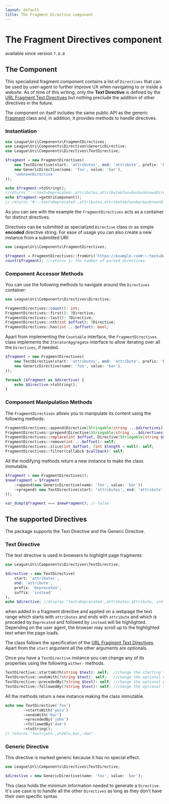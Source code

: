 ```yaml
---
layout: default
title: The Fragment Directive component
---
```


# The Fragment Directives component

<p class="message-notice">available since version <code>7.6.0</code></p>

## The Component

This specialized fragment component contains a list of `Directives` that can be used by user-agent
to further improve UX when navigating to or inside a website. As of time of this writing, only
the **Text Directive** is defined by the [URL Fragment Text Directives](https://wicg.github.io/scroll-to-text-fragment/)
but nothing preclude the addition of other directives in the future.

The component on itself includes the same public API as the generic [Fragment](/components/7.0/fragment/) class
and, in addition, it provides methods to handle directives.

### Instantiation

```php
use League\Uri\Components\FragmentDirectives;
use League\Uri\Components\Directives\GenericDirective;
use League\Uri\Components\Directives\TextDirective;

$fragment = new FragmentDirectives(
    new TextDirective(start: 'attributes', end: 'attribute', prefix: 'Deprecated'),
    new GenericDirective(name: 'foo', value: 'bar'),
    'unknownDirective'
));

echo $fragment->toString();
//returns ":~:text=Deprecated-,attributes,attribute&foo=bar&unknownDirective"
echo $fragment->getUriComponent();
// returns "#:~:text=Deprecated-,attributes,attribute&foo=bar&unknownDirective"
```
As you can see with the example the `FragmentDirectives` acts as a container for distinct directives.

Directives can be submitted as specialized `Directive` class or as simple **encoded** directive string.
For ease of usage you can also create a new instance from a submitted URI:

```php
use League\Uri\Components\FragmentDirectives;

$fragment = FragmentDirectives::fromUri('https://example.com#:~:text=Deprecated-,attributes,attribute&foo=bar&unknownDirective');
count($fragment); //returns 3; the number of parsed directives.
```

### Component Accessor Methods

You can use the following methods to navigate around the `Directives` container:

```php
use League\Uri\Components\Directives\Directive;

FragmentDirectives::count(): int;
FragmentDirectives::first(): ?Directive;
FragmentDirectives::last(): ?Directive;
FragmentDirectives::nth(int $offset): ?Directive;
FragmentDirectives::has(int ...$offset): bool;
```
Apart from implementing the `Countable` interface, the `FragmentDirectives` class implements
the `IteratorAggregate` interface to allow iterating over all the `Directives`, if needed.

```php
$fragment = new FragmentDirectives(
    new TextDirective(start: 'attributes', end: 'attribute', prefix: 'Deprecated'),
    new GenericDirective(name: 'foo', value: 'bar').
));

foreach ($fragment as $directive) {
    echo $directive->toString();
}
```

### Component Manipulation Methods

The `FragmentDirectives` allows you to manipulate its content using the following methods:

```php
FragmentDirectives::append(Directive|Stringable|string ...$directives): self;
FragmentDirectives::prepend(Directive|Stringable|string ...$directives): self;
FragmentDirectives::replace(int $offset, Directive|Stringable|string $directive): self;
FragmentDirectives::remove(int ...$offset): self;
FragmentDirectives::slice(int $offset, ?int $length = null): self;
FragmentDirectives::filter(callabck $callback): self;
```

<p class="message-notice">All the modifying methods return a new instance to make the class immutable.</p>

```php
$fragment = new FragmentDirectives();
$newFragment = $fragment
    ->append(new GenericDirective(name: 'foo', value: 'bar'))
    ->prepend( new TextDirective(start: 'attributes', end: 'attribute', prefix: 'Deprecated'))
));

var_dump($fragment === $newFragment); // false
```

## The supported Directives

The package supports the Text Directive and the Generic Directive.

### Text Directive

The text directive is used in browsers to highlight page fragments:

```php
use League\Uri\Components\Directives\TextDirective;

$directive = new TextDirective(
    start: 'attributes',
    end: 'attribute',
    prefix: 'Deprecated',
    suffix: 'instead'
);
echo $directive; //display "text=Deprecated-,attributes,attribute,-instead"
```

when added in a fragment directive and applied on a webpage the text range which
starts with `attributes` and ends with `attribute` and which is preceded by
`Deprecated` and followed by `instead` will be highlighted. Depending on the
user agent, the browser may scroll up to the highlighted text when the page loads.

The class follows the specification of the [URL Fragment Text Directives](https://wicg.github.io/scroll-to-text-fragment/).
Apart from the `start` argument all the other arguments are optionals.

Once you have a `TextDirective` instance you can change any of its properties
using the following `wither-` methods.

```php
TextDirective::startsWith(string $text): self;  //change the starting text
TextDirective::endsWith(?string $text): self;   //change the optional ending text
TextDirective::precededBy(?string $text): self; //change the optional prefix context
TextDirective::followedBy(?string $text): self; //change the optional suffix context
```

All the methods return a new instance making the class immutable.

```php
echo new TextDirective('foo')
        ->startsWith('y&lo')
        ->endsWith('bar')
        ->precededBy('john')
        ->followedBy('doe')
        ->toString();
// returns "text=john-,y%26lo,bar,-doe"
```

### Generic Directive

This directive is marked generic because it has no special effect.

```php
use League\Uri\Components\Directives\TextDirective;

$directive = new GenericDirective(name: 'foo', value: 'bar');
```

This class holds the minimum information needed to generate a `Directive`. It's use case
is to handle all the other `Directives` as long as they don't have their own specific syntax.
